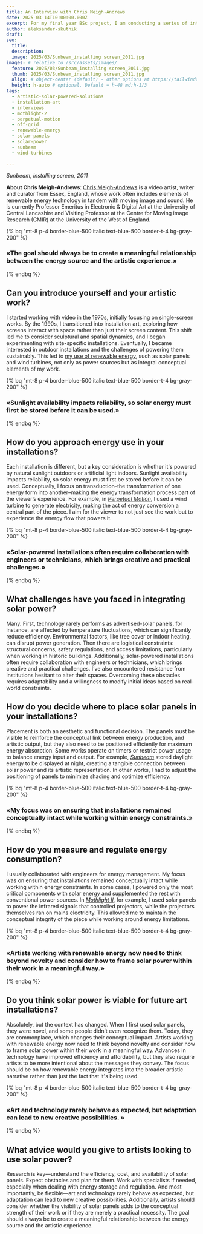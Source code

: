 ```yaml
---
title: An Interview with Chris Meigh-Andrews
date: 2025-03-14T10:00:00.000Z
excerpt: For my final year BSc project, I am conducting a series of interviews with artists who work with solar-powered solutions. Chris Meigh-Andrews is a British media artist and video historian who, since the 1990s, has been incorporating sustainable energy systems into his video and audio pieces.
author: aleksander-skutnik
draft:
seo:
  title:
  description:
  image: 2025/03/Sunbeam_installing screen_2011.jpg
images: # relative to /src/assets/images/
  feature: 2025/03/Sunbeam_installing screen_2011.jpg
  thumb: 2025/03/Sunbeam_installing screen_2011.jpg
  align: # object-center (default) - other options at https://tailwindcss.com/docs/object-position
  height: h-auto # optional. Default = h-48 md:h-1/3
tags:
  - artistic-solar-powered-solutions
  - installation-art
  - interviews
  - mothlight-2
  - perpetual-motion
  - off-grid
  - renewable-energy
  - solar-panels
  - solar-power
  - sunbeam
  - wind-turbines

---
```


*Sunbeam, installing screen, 2011*

**About Chris Meigh-Andrews**: [Chris Meigh-Andrews](https://www.meigh-andrews.com) is a video artist, writer and curator from Essex, England, whose work often includes elements of renewable energy technology in tandem with moving image and sound. He is currently Professor Emeritus in Electronic & Digital Art at the University of Central Lancashire and Visiting Professor at the Centre for Moving image Research (CMIR) at the University of the West of England.

{% bq "mt-8 p-4 border-blue-500 italic text-blue-500 border-t-4 bg-gray-200" %}
<h3>«The goal should always be to create a meaningful relationship between the energy source and the artistic experience.»</h3>
{% endbq %}

## Can you introduce yourself and your artistic work?

I started working with video in the 1970s, initially focusing on single-screen works. By the 1990s, I transitioned into installation art, exploring how screens interact with space rather than just their screen content. This shift led me to consider sculptural and spatial dynamics, and I began experimenting with site-specific installations. Eventually, I became interested in outdoor installations and the challenges of powering them sustainably. This led to [my use of renewable energy](https://www.meigh-andrews.com/renewables), such as solar panels and wind turbines, not only as power sources but as integral conceptual elements of my work.

{% bq "mt-8 p-4 border-blue-500 italic text-blue-500 border-t-4 bg-gray-200" %}
<h3>«Sunlight availability impacts reliability, so solar energy must first be stored before it can be used.»</h3>
{% endbq %}

## How do you approach energy use in your installations?

Each installation is different, but a key consideration is whether it's powered by natural sunlight outdoors or artificial light indoors. Sunlight availability impacts reliability, so solar energy must first be stored before it can be used. Conceptually, I focus on transduction–the transformation of one energy form into another–making the energy transformation process part of the viewer’s experience. For example, in *[Perpetual Motion](http://www.meigh-andrews.com/installations/1990-1995/perpetual-motion)*, I used a wind turbine to generate electricity, making the act of energy conversion a central part of the piece. I aim for the viewer to not just see the work but to experience the energy flow that powers it.

{% bq "mt-8 p-4 border-blue-500 italic text-blue-500 border-t-4 bg-gray-200" %}
<h3>«Solar-powered installations often require collaboration with engineers or technicians, which brings creative and practical challenges.»</h3>
{% endbq %}

## What challenges have you faced in integrating solar power?

Many. First, technology rarely performs as advertised-solar panels, for instance, are affected by temperature fluctuations, which can significantly reduce efficiency. Environmental factors, like tree cover or indoor heating, can disrupt power generation. Then there are logistical constraints: structural concerns, safety regulations, and access limitations, particularly when working in historic buildings. Additionally, solar-powered installations often require collaboration with engineers or technicians, which brings creative and practical challenges. I’ve also encountered resistance from institutions hesitant to alter their spaces. Overcoming these obstacles requires adaptability and a willingness to modify initial ideas based on real-world constraints.

## How do you decide where to place solar panels in your installations?

Placement is both an aesthetic and functional decision. The panels must be visible to reinforce the conceptual link between energy production, and artistic output, but they also need to be positioned efficiently for maximum energy absorption. Some works operate on timers or restrict power usage to balance energy input and output. For example, *[Sunbeam](http://www.meigh-andrews.com/installations/2006-2010/sunbeam)* stored daylight energy to be displayed at night, creating a tangible connection between solar power and its artistic representation. In other works, I had to adjust the positioning of panels to minimize shading and optimize efficiency.

{% bq "mt-8 p-4 border-blue-500 italic text-blue-500 border-t-4 bg-gray-200" %}
<h3>«My focus was on ensuring that installations remained conceptually intact while working within energy constraints.»</h3>
{% endbq %}

## How do you measure and regulate energy consumption?

I usually collaborated with engineers for energy management. My focus was on ensuring that installations remained conceptually intact while working within energy constraints. In some cases, I powered only the most critical components with solar energy and supplemented the rest with conventional power sources. In *[Mothlight II](http://www.meigh-andrews.com/installations/1996-2001/mothlight)*, for example, I used solar panels to power the infrared signals that controlled projectors, while the projectors themselves ran on mains electricity. This allowed me to maintain the conceptual integrity of the piece while working around energy limitations.

{% bq "mt-8 p-4 border-blue-500 italic text-blue-500 border-t-4 bg-gray-200" %}
<h3>«Artists working with renewable energy now need to think beyond novelty and consider how to frame solar power within their work in a meaningful way.»</h3>
{% endbq %}

## Do you think solar power is viable for future art installations?

Absolutely, but the context has changed. When I first used solar panels, they were novel, and some people didn’t even recognize them. Today, they are commonplace, which changes their conceptual impact. Artists working with renewable energy now need to think beyond novelty and consider how to frame solar power within their work in a meaningful way. Advances in technology have improved efficiency and affordability, but they also require artists to be more intentional about the messages they convey. The focus should be on how renewable energy integrates into the broader artistic narrative rather than just the fact that it's being used.

{% bq "mt-8 p-4 border-blue-500 italic text-blue-500 border-t-4 bg-gray-200" %}
<h3>«Art and technology rarely behave as expected, but adaptation can lead to new creative possibilities.
»</h3>
{% endbq %}

## What advice would you give to artists looking to use solar power?

Research is key—understand the efficiency, cost, and availability of solar panels. Expect obstacles and plan for them. Work with specialists if needed, especially when dealing with energy storage and regulation. And most importantly, be flexible—art and technology rarely behave as expected, but adaptation can lead to new creative possibilities. Additionally, artists should consider whether the visibility of solar panels adds to the conceptual strength of their work or if they are merely a practical necessity. The goal should always be to create a meaningful relationship between the energy source and the artistic experience.

